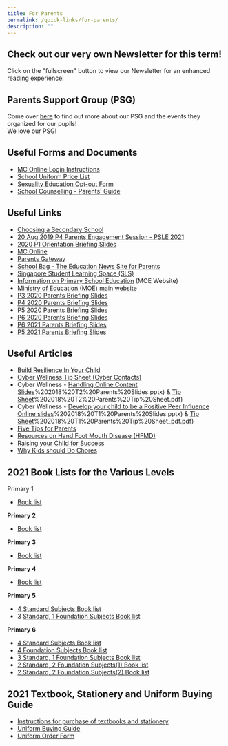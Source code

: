 ```yaml
---
title: For Parents
permalink: /quick-links/for-parents/
description: ""
---
```

Check out our very own Newsletter for this term!
------------------------------------------------

  
  
Click on the "fullscreen" button to view our Newsletter for an enhanced reading experience!  
  

Parents Support Group (PSG)
---------------------------

  
Come over [here](https://yiochukangpri.moe.edu.sg/partners/parent-support-group-psg) to find out more about our PSG and the events they organized for our pupils!   
We love our PSG!  
  

Useful Forms and Documents
--------------------------

  

*   [MC Online Login Instructions](https://yiochukangpri.moe.edu.sg/qql/slot/u746/Others/Notification%20for%20Parents/Useful%20Links/MCE%20Parents'%20Talk%202015%20[Compatibility%20Mode].pdf)
*   [School Uniform Price List](https://yiochukangpri.moe.edu.sg/qql/slot/u746/Others/Notification%20for%20Parents/Forms/2019_Uniform.pdf)
*   [Sexuality Education Opt-out Form](https://yiochukangpri.moe.edu.sg/qql/slot/u746/Others/Notification%20for%20Parents/Letters%20to%20Parents%202018/2018_SEd_Parents'%20Opt-out%20Form.pdf)
*   [School Counselling - Parents' Guide](https://docs.google.com/a/yckps.edu.sg/viewer?a=v&pid=sites&srcid=eWNrcHMuZWR1LnNnfHlja3BzLWxlYXZlZm9ybXxneDo3YTNjNmQ4OTY2YWY0OTA1)

Useful Links
------------

*   [Choosing a Secondary School](https://www.schoolbag.sg/story/the-next-phase-choosing-a-secondary-school?utm_source=newsletter&utm_medium=email&utm_campaign=2019-Oct)
*   [20 Aug 2019 P4 Parents Engagement Session - PSLE 2021](https://yiochukangpri.moe.edu.sg/qql/slot/u746/Others/Notification%20for%20Parents/Useful%20Links/P4%20Parents%20Engagement%20Session%20%20-%20PSLE%202021%20(20%20August%202019).pdf)
*   [2020 P1 Orientation Briefing Slides](https://yiochukangpri.moe.edu.sg/qql/slot/u746/Others/Notification%20for%20Parents/Useful%20Links/P1%20(2020)%20Orientation%20Slides%20By%20Vice%20Principal.pdf)
*   [MC Online](https://www.mconline.sg/LEAD/login/lms_login.aspx)
*   [Parents Gateway](https://pg.moe.edu.sg/)
*   [School Bag - The Education News Site for Parents](https://www.schoolbag.sg/)
*   [Singapore Student Learning Space (SLS)](http://learning.moe.edu.sg/)
*   [Information on Primary School Education](https://www.moe.gov.sg/education/primary) (MOE Website)
*   [Ministry of Education (MOE) main website](https://www.moe.gov.sg/)
*   [P3 2020 Parents Briefing Slides](https://yiochukangpri.moe.edu.sg/qql/slot/u746/Others/Notification%20for%20Parents/P3%20P5%20Parents%20Briefing/2020%20P3%20Parents%20Briefing%20Session_7%20Feb%202020_website.pdf)
*   [P4 2020 Parents Briefing Slides](https://yiochukangpri.moe.edu.sg/qql/slot/u746/Others/Notification%20for%20Parents/Useful%20Links/P4%20Parents%20Briefing%20Jan%202020.pdf) 
*   [P5 2020 Parents Briefing Slides](https://yiochukangpri.moe.edu.sg/qql/slot/u746/Others/Notification%20for%20Parents/P3%20P5%20Parents%20Briefing/2020%20P5%20Parents%20Briefing%20Session_7%20Feb%202020_Website.pdf)
*   [P6 2020 Parents Briefing Slides](https://yiochukangpri.moe.edu.sg/qql/slot/u746/Others/Notification%20for%20Parents/Useful%20Links/P6%20Parents%20Briefing_Jan%202020.pdf)
*   [P6 2021 Parents Briefing Slides](https://yiochukangpri.moe.edu.sg/qql/slot/u746/2021/announcements/parents%20briefing%20slides/P6%20Parents%20Briefing_13%20Jan%202021_Web.pdf)
*   [P5 2021 Parents Briefing Slides](https://yiochukangpri.moe.edu.sg/qql/slot/u746/2021/announcements/parents%20briefing%20slides/2021%20P5%20Parents%20Briefing_15%20Jan_Sch%20Website.pdf)

Useful Articles
---------------
*   [Build Resilience In Your Child](https://yiochukangpri.moe.edu.sg/others/building-resilience)
*   [Cyber Wellness Tip Sheet (Cyber Contacts)](https://yiochukangpri.moe.edu.sg/qql/slot/u746/Others/Notification%20for%20Parents/Useful%20Links/Cyberwellness%20Tip%20sheet%20for%20Parents.pdf)
*   Cyber Wellness - [Handling Online Content Slides](https://yiochukangpri.moe.edu.sg/qql/slot/u746/Others/Notification%20for%20Parents/Useful%20Links/3A)%202018%20T2%20Parents%20Slides.pptx) & [Tip Sheet](https://yiochukangpri.moe.edu.sg/qql/slot/u746/Others/Notification%20for%20Parents/Useful%20Links/3B)%202018%20T2%20Parents%20Tip%20Sheet.pdf)
*   Cyber Wellness - [Develop your child to be a Positive Peer Influence Online slides](https://yiochukangpri.moe.edu.sg/qql/slot/u746/Others/Notification%20for%20Parents/Useful%20Links/3A)%202018%20T1%20Parents%20Slides.pptx) & [Tip Sheet](https://yiochukangpri.moe.edu.sg/qql/slot/u746/Others/Notification%20for%20Parents/Useful%20Links/3B)%202018%20T1%20Parents%20Tip%20Sheet_pdf.pdf)
*   [Five Tips for Parents](https://docs.google.com/a/yckps.edu.sg/viewer?a=v&pid=sites&srcid=eWNrcHMuZWR1LnNnfHlja3BzLWxlYXZlZm9ybXxneDo3NzRiZjc3OWZlNmEzZmQ)
*   [Resources on Hand Foot Mouth Disease (HFMD)](http://www.hpb.gov.sg/HOPPortal/dandc-article/792)
*   [Raising your Child for Success](https://www.schoolbag.sg/story/raising-your-child-for-success#.V4xsxet97IX)
*   [Why Kids should Do Chores](https://www.schoolbag.sg/story/why-kids-should-do-chores#.V1RPLrh97IU)

2021 Book Lists for the Various Levels
--------------------------------------

  
Primary 1  

*   [Book list](https://yiochukangpri.moe.edu.sg/qql/slot/u746/2020/booklist/P1%20Booklist%202021.pdf) 

  

**Primary 2**

*   [Book list](https://yiochukangpri.moe.edu.sg/qql/slot/u746/2020/booklist/P2%20Booklist%202021.pdf)

  

**Primary 3**

*   [Book list](https://yiochukangpri.moe.edu.sg/qql/slot/u746/2020/booklist/P3%20Booklist%202021.pdf)

  

**Primary 4**

*   [Book list](https://yiochukangpri.moe.edu.sg/qql/slot/u746/2020/booklist/P4%20Booklist%202021.pdf)

  

**Primary 5** 

*   [4 Standard Subjects Book list](https://yiochukangpri.moe.edu.sg/qql/slot/u746/2020/booklist/P5%20Booklist%202021.pdf)
*   3 [Standard, 1 Foundation Subjects Book lis](https://yiochukangpri.moe.edu.sg/qql/slot/u746/2020/booklist/P5%203S1F%20Booklist%202021.pdf)t

**Primary 6**

*   [4 Standard Subjects Book list](https://yiochukangpri.moe.edu.sg/qql/slot/u746/2020/booklist/P6%20Boolist%202021.pdf)
*   [4 Foundation Subjects Book list](https://yiochukangpri.moe.edu.sg/qql/slot/u746/2020/booklist/P6%20Foundation%20Booklist%202021.pdf)
*   [3 Standard, 1 Foundation Subjects Book list](https://yiochukangpri.moe.edu.sg/qql/slot/u746/2020/booklist/P6%203S1F%20Booklist.pdf)
*   [2 Standard, 2 Foundation Subjects(1) Book list](https://yiochukangpri.moe.edu.sg/qql/slot/u746/2020/booklist/P6%202S2F%20-%201%20Booklist.pdf)
*   [2 Standard, 2 Foundation Subjects(2) Book list](https://yiochukangpri.moe.edu.sg/qql/slot/u746/2020/booklist/P6%202S2F%20-%202%20Booklist.pdf)

  

2021 Textbook, Stationery and Uniform Buying Guide
--------------------------------------------------

  

*   [Instructions for purchase of textbooks and stationery](https://yiochukangpri.moe.edu.sg/qql/slot/u746/2020/booklist/Intructions%20For%20Purhcase%20of%20Textbooks%20%20Stationery%202020%20(002).pptx)
*   [Uniform Buying Guide](https://yiochukangpri.moe.edu.sg/qql/slot/u746/2020/booklist/Uniform%20buying%20guide.pdf)
*   [Uniform Order Form](https://yiochukangpri.moe.edu.sg/qql/slot/u746/2020/booklist/Uniform%20Order%20form.pdf)